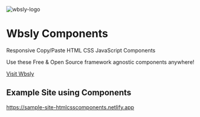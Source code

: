 ![wbsly-logo](https://airtechwick.github.io/Wbsly/Wbsly-Logo/TextLogo.svg) 

# Wbsly Components

Responsive Copy/Paste HTML CSS JavaScript Components

Use these Free & Open Source framework agnostic components anywhere!

[Visit Wbsly](https://wbsly.com/)

## Example Site using Components
https://sample-site-htmlcsscomponents.netlify.app

